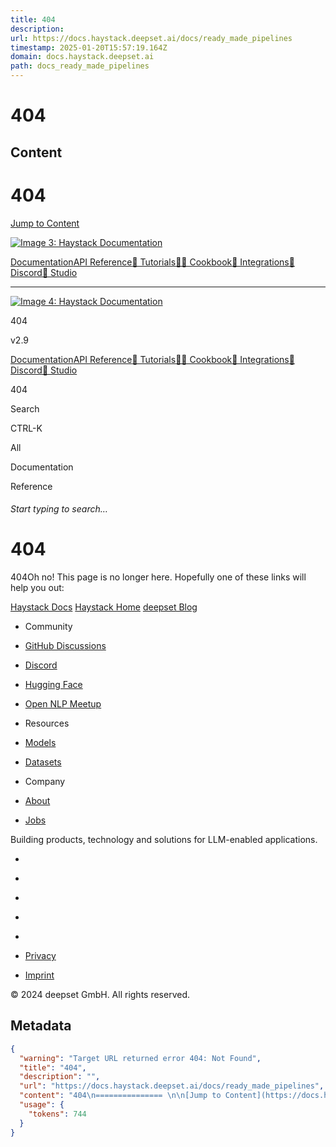 ```yaml
---
title: 404
description: 
url: https://docs.haystack.deepset.ai/docs/ready_made_pipelines
timestamp: 2025-01-20T15:57:19.164Z
domain: docs.haystack.deepset.ai
path: docs_ready_made_pipelines
---
```


# 404



## Content

404
=============== 

[Jump to Content](https://docs.haystack.deepset.ai/docs/ready_made_pipelines#content)

[![Image 3: Haystack Documentation](https://files.readme.io/4b4b515-small-Haystack_Primary_White_Text.png)](https://haystack.deepset.ai/)

[Documentation](https://docs.haystack.deepset.ai/docs)[API Reference](https://docs.haystack.deepset.ai/reference)[📓 Tutorials](https://haystack.deepset.ai/tutorials)[🧑‍🍳 Cookbook](https://haystack.deepset.ai/cookbook)[🤝 Integrations](https://haystack.deepset.ai/integrations)[💜 Discord](https://discord.com/invite/VBpFzsgRVF)[🎨 Studio](https://landing.deepset.ai/deepset-studio-signup)

* * *

[![Image 4: Haystack Documentation](https://files.readme.io/4b4b515-small-Haystack_Primary_White_Text.png)](https://haystack.deepset.ai/)

404

v2.9

[Documentation](https://docs.haystack.deepset.ai/docs)[API Reference](https://docs.haystack.deepset.ai/reference)[📓 Tutorials](https://haystack.deepset.ai/tutorials)[🧑‍🍳 Cookbook](https://haystack.deepset.ai/cookbook)[🤝 Integrations](https://haystack.deepset.ai/integrations)[💜 Discord](https://discord.com/invite/VBpFzsgRVF)[🎨 Studio](https://landing.deepset.ai/deepset-studio-signup)

404

Search

CTRL-K

All

Documentation

Reference

###### Start typing to search…

404
===

404Oh no! This page is no longer here. Hopefully one of these links will help you out:

[Haystack Docs](https://docs.haystack.deepset.ai/) [Haystack Home](https://haystack.deepset.ai/) [deepset Blog](https://www.deepset.ai/blog)

*   Community
*   [GitHub Discussions](https://github.com/deepset-ai/haystack/discussions)
*   [Discord](https://discord.com/invite/VBpFzsgRVF)
*   [Hugging Face](https://huggingface.co/deepset)
*   [Open NLP Meetup](https://www.meetup.com/open-nlp-meetup/)

*   Resources
*   [Models](https://www.deepset.ai/models)
*   [Datasets](https://www.deepset.ai/datasets)

*   Company
*   [About](https://www.deepset.ai/about)
*   [Jobs](https://www.deepset.ai/jobs)

[](https://www.deepset.ai/)Building products, technology and solutions for LLM-enabled applications.

*   [](https://twitter.com/deepset_ai)
*   [](https://github.com/deepset-ai)
*   [](https://www.linkedin.com/company/deepset-ai)
*   [](https://www.youtube.com/channel/UC5dfn9m310oyt-cbeegfvZw)
*   [](https://discord.com/invite/VBpFzsgRVF)

*   [Privacy](https://www.deepset.ai/privacy)
*   [Imprint](https://www.deepset.ai/imprint)

© 2024 deepset GmbH. All rights reserved.

## Metadata

```json
{
  "warning": "Target URL returned error 404: Not Found",
  "title": "404",
  "description": "",
  "url": "https://docs.haystack.deepset.ai/docs/ready_made_pipelines",
  "content": "404\n=============== \n\n[Jump to Content](https://docs.haystack.deepset.ai/docs/ready_made_pipelines#content)\n\n[![Image 3: Haystack Documentation](https://files.readme.io/4b4b515-small-Haystack_Primary_White_Text.png)](https://haystack.deepset.ai/)\n\n[Documentation](https://docs.haystack.deepset.ai/docs)[API Reference](https://docs.haystack.deepset.ai/reference)[📓 Tutorials](https://haystack.deepset.ai/tutorials)[🧑‍🍳 Cookbook](https://haystack.deepset.ai/cookbook)[🤝 Integrations](https://haystack.deepset.ai/integrations)[💜 Discord](https://discord.com/invite/VBpFzsgRVF)[🎨 Studio](https://landing.deepset.ai/deepset-studio-signup)\n\n* * *\n\n[![Image 4: Haystack Documentation](https://files.readme.io/4b4b515-small-Haystack_Primary_White_Text.png)](https://haystack.deepset.ai/)\n\n404\n\nv2.9\n\n[Documentation](https://docs.haystack.deepset.ai/docs)[API Reference](https://docs.haystack.deepset.ai/reference)[📓 Tutorials](https://haystack.deepset.ai/tutorials)[🧑‍🍳 Cookbook](https://haystack.deepset.ai/cookbook)[🤝 Integrations](https://haystack.deepset.ai/integrations)[💜 Discord](https://discord.com/invite/VBpFzsgRVF)[🎨 Studio](https://landing.deepset.ai/deepset-studio-signup)\n\n404\n\nSearch\n\nCTRL-K\n\nAll\n\nDocumentation\n\nReference\n\n###### Start typing to search…\n\n404\n===\n\n404Oh no! This page is no longer here. Hopefully one of these links will help you out:\n\n[Haystack Docs](https://docs.haystack.deepset.ai/) [Haystack Home](https://haystack.deepset.ai/) [deepset Blog](https://www.deepset.ai/blog)\n\n*   Community\n*   [GitHub Discussions](https://github.com/deepset-ai/haystack/discussions)\n*   [Discord](https://discord.com/invite/VBpFzsgRVF)\n*   [Hugging Face](https://huggingface.co/deepset)\n*   [Open NLP Meetup](https://www.meetup.com/open-nlp-meetup/)\n\n*   Resources\n*   [Models](https://www.deepset.ai/models)\n*   [Datasets](https://www.deepset.ai/datasets)\n\n*   Company\n*   [About](https://www.deepset.ai/about)\n*   [Jobs](https://www.deepset.ai/jobs)\n\n[](https://www.deepset.ai/)Building products, technology and solutions for LLM-enabled applications.\n\n*   [](https://twitter.com/deepset_ai)\n*   [](https://github.com/deepset-ai)\n*   [](https://www.linkedin.com/company/deepset-ai)\n*   [](https://www.youtube.com/channel/UC5dfn9m310oyt-cbeegfvZw)\n*   [](https://discord.com/invite/VBpFzsgRVF)\n\n*   [Privacy](https://www.deepset.ai/privacy)\n*   [Imprint](https://www.deepset.ai/imprint)\n\n© 2024 deepset GmbH. All rights reserved.",
  "usage": {
    "tokens": 744
  }
}
```
